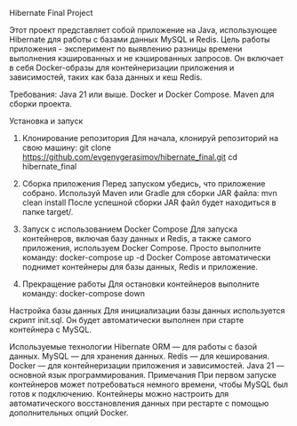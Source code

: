 Hibernate Final Project

Этот проект представляет собой приложение на Java, использующее Hibernate для работы с базами данных MySQL и Redis. 
Цель работы приложения - эксперимент по выявлению разницы времени выполнения кэшированных и не кэшированных запросов.
Он включает в себя Docker-образы для контейнеризации приложения и зависимостей, таких как база данных и кеш Redis.

Требования: 
Java 21 или выше. 
Docker и Docker Compose. 
Maven для сборки проекта. 

Установка и запуск
1. Клонирование репозитория
Для начала, клонируй репозиторий на свою машину:
git clone https://github.com/evgenygerasimov/hibernate_final.git
cd hibernate_final

2. Сборка приложения
Перед запуском убедись, что приложение собрано. Используй Maven или Gradle для сборки JAR файла:
mvn clean install
После успешной сборки JAR файл будет находиться в папке target/.

3. Запуск с использованием Docker Compose
Для запуска контейнеров, включая базу данных и Redis, а также самого приложения, используем Docker Compose. Просто выполните команду:
docker-compose up -d
Docker Compose автоматически поднимет контейнеры для базы данных, Redis и приложение.

4. Прекращение работы
Для остановки контейнеров выполните команду:
docker-compose down

Настройка базы данных
Для инициализации базы данных используется скрипт init.sql. Он будет автоматически выполнен при старте контейнера с MySQL.

Используемые технологии
Hibernate ORM — для работы с базой данных.
MySQL — для хранения данных.
Redis — для кеширования.
Docker — для контейнеризации приложения и зависимостей.
Java 21 — основной язык программирования.
Примечания
При первом запуске контейнеров может потребоваться немного времени, чтобы MySQL был готов к подключению.
Контейнеры можно настроить для автоматического восстановления данных при рестарте с помощью дополнительных опций Docker.
